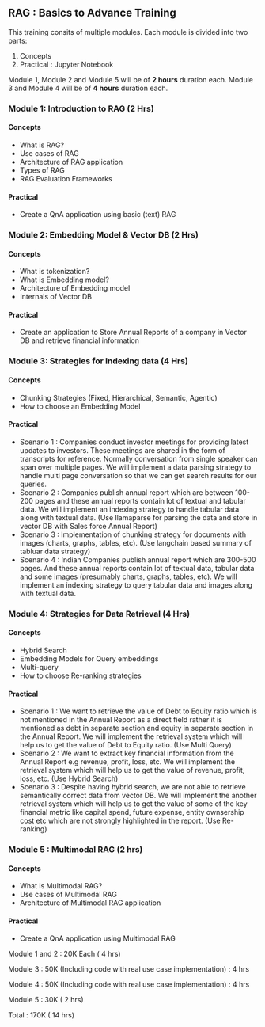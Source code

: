 ## RAG : Basics to Advance Training 

This training consits of multiple modules. Each module is divided into two parts: 

1. Concepts
2. Practical : Jupyter Notebook

Module 1, Module 2 and Module 5 will be of **2 hours** duration each.
Module 3 and Module 4 will be of **4 hours** duration each.

### Module 1: Introduction to RAG (2 Hrs)

#### Concepts

* What is RAG?
* Use cases of RAG
* Architecture of RAG application
* Types of RAG
* RAG Evaluation Frameworks

#### Practical

* Create a QnA application using basic (text) RAG


### Module 2: Embedding Model & Vector DB (2 Hrs)

#### Concepts

* What is tokenization?
* What is Embedding model?
* Architecture of Embedding model
* Internals of Vector DB

#### Practical

* Create an application to Store Annual Reports of a company in Vector DB and retrieve financial information


### Module 3: Strategies for Indexing data (4 Hrs)

#### Concepts

* Chunking Strategies (Fixed, Hierarchical, Semantic, Agentic)
* How to choose an Embedding Model

#### Practical

* Scenario 1 : Companies conduct investor meetings for providing latest updates to investors. These meetings are shared in the form of transcripts for reference. Normally conversation from single speaker can span over multiple pages. We will implement a data parsing strategy to handle multi page conversation so that we can get search results for our queries. 
* Scenario 2 : Companies publish annual report which are between 100-200 pages and these annual reports contain lot of textual and tabular data. We will implement an indexing strategy to handle tabular data along with textual data. (Use llamaparse for parsing the data and store in vector DB with Sales force Annual Report)
* Scenario 3 : Implementation of chunking strategy for documents with images (charts, graphs, tables, etc).  (Use langchain based summary of tabluar data strategy)
* Scenario 4 : Indian Companies publish annual report which are 300-500 pages. And these annual reports contain lot of textual data, tabular data and some images (presumably charts, graphs, tables, etc). We will implement an indexing strategy to query tabular data and images along with textual data.

### Module 4: Strategies for Data Retrieval (4 Hrs)

#### Concepts

* Hybrid Search
* Embedding Models for Query embeddings
* Multi-query
* How to choose Re-ranking strategies

#### Practical

* Scenario 1 : We want to retrieve the value of Debt to Equity ratio which is not mentioned in the Annual Report as a direct field rather it is mentioned as debt in separate section and equity in separate section in the Annual Report. We will implement the retrieval system which will help us to get the value of Debt to Equity ratio. (Use Multi Query)
* Scenario 2 : We want to extract key financial information from the Annual Report e.g revenue, profit, loss, etc. We will implement the retrieval system which will help us to get the value of revenue, profit, loss, etc. (Use Hybrid Search)
* Scenario 3 : Despite having hybrid search, we are not able to retrieve semantically correct data from vector DB. We will implement the another retrieval system which will help us to get the value of some of the key financial metric like capital spend, future expense, entity ownsership cost etc which are not strongly highlighted in the report. (Use Re-ranking)


### Module 5 : Multimodal RAG (2 hrs)

#### Concepts

* What is Multimodal RAG?
* Use cases of Multimodal RAG
* Architecture of Multimodal RAG application


#### Practical

* Create a QnA application using Multimodal RAG





Module 1 and 2 : 20K Each ( 4 hrs)

Module 3 : 50K (Including code with real use case implementation) : 4 hrs

Module 4 : 50K (Including code with real use case implementation) : 4 hrs

Module 5 : 30K ( 2 hrs)

Total : 170K ( 14 hrs)





